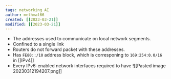 ```yaml
---
tags: networking AI 
author: methmal66
created: [[2023-03-21]]
modified: [[2023-03-21]]
---
```

- The addresses used to communicate on local network segments. 
- Confined to a single link
- Routers do not forward packet with these addresses. 
- Has `FE80::/10` address block, which is corresponing to `169:254:0.0/16` in [[IPv4]]
- Every IPv6-enabled network interfaces required to have
![[Pasted image 20230312194207.png]]
